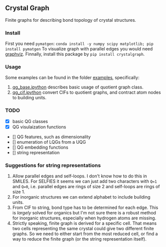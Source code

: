 Crystal Graph
--
Finite graphs for describing bond topology of crystal structures.

### Install
First you need `pymatgen`: `conda install -y numpy scipy matplotlib; pip install pymatgen`
To visualize graph with parallel edges you would need [graphviz](https://pygraphviz.github.io/documentation/stable/install.html).
Finnally, install this package by `pip install crystalgraph`.

### Usage
Some examples can be found in the folder [examples](./examples),
specifically:
1. [qg_base.ipython](examples/qg_base.ipynb) describes basic usage of quotient graph class.
2. [qg_cif.ipython](examples/qg_cif.ipynb) convert CIFs to quotient graphs, and contract atom nodes to building units.

### TODO
- [x] basic QG classes
- [x] QG visulaization functions
- [] QG features, such as dimensionality
- [] enumeration of LQGs from a UQG
- [] QG embedding functions
- [] string representation

### Suggestions for string representations
1. Allow parallel edges and self-loops. 
I don't know how to do this in SMILES. 
For SELFIES it seems we can just add two characters with `Q=1` and `Q=0`,
i.e. parallel edges are rings of size 2 and self-loops are rings of size 1.
2. For inorganic structures we can extend alphabet to include building units.
3. From CIF to string, bond type has to be determined for each edge. This is *largely* solved for organics 
but I'm not sure there is a robust method for inorganic structures, especially when hydrogen atoms are missing.
4. Strictly speaking, finite graph is derived for a specific cell. That means two cells representing the same crystal could give two different finite graphs. 
So we need to either start from the most reduced cell, or find a way to reduce the finite graph (or the string representation itself).
